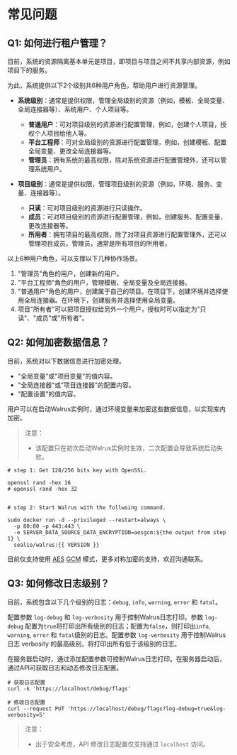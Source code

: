 # 常见问题

## Q1: 如何进行租户管理？

目前，系统的资源隔离基本单元是项目，即项目与项目之间不共享内部资源，例如项目下的服务。

为此，系统提供以下2个级别共6种用户角色，帮助用户进行资源管理。

- **系统级别**：通常是提供权限，管理全局级别的资源（例如，模板、全局变量、全局连接器等）、系统用户、个人项目等。
  - **普通用户**：可对项目级别的资源进行配置管理，例如，创建个人项目，授权个人项目给他人等。
  - **平台工程师**：可对全局级别的资源进行配置管理，例如，创建模板、配置全局变量、更改全局连接器等。
  - **管理员**：拥有系统的最高权限，除对系统资源进行配置管理外，还可以管理系统用户。

- **项目级别**：通常是提供权限，管理项目级别的资源（例如，环境、服务、变量、连接器等）。
  - **只读**：可对项目级别的资源进行只读操作。
  - **成员**：可对项目级别的资源进行配置管理，例如，创建服务、配置变量、更改连接器等。
  - **所用者**：拥有项目的最高权限，除了对项目资源进行配置管理外，还可以管理项目成员。管理员，通常是所有项目的所用者。

以上6种用户角色，可以支撑以下几种协作场景。

1. "管理员"角色的用户，创建新的用户。
2. "平台工程师"角色的用户，管理模板、全局变量及全局连接器。
3. "普通用户"角色的用户，创建属于自己的项目。在项目下，创建环境并选择使用全局连接器。在环境下，创建服务并选择使用全局变量。
4. 项目"所有者"可以把项目授权给另外一个用户，授权时可以指定为"只读"、"成员"或"所有者"。

## Q2: 如何加密数据信息？

目前，系统对以下数据信息进行加密处理。

- "全局变量"或"项目变量"的值内容。
- "全局连接器"或"项目连接器"的配置内容。
- "配置设置"的值内容。

用户可以在启动Walrus实例时，通过环境变量来加密这些数据信息，以实现库内加密。

> 注意：
> - 该配置只在初次启动Walrus实例时生效，二次配置会导致系统启动失败。

```shell
# step 1: Get 128/256 bits key with OpenSSL.

openssl rand -hex 16
# openssl rand -hex 32


# step 2: Start Walrus with the follwoing command.

sudo docker run -d --privileged --restart=always \
  -p 80:80 -p 443:443 \
  -e SERVER_DATA_SOURCE_DATA_ENCRYPTION=aesgcm:${the output from step 1} \
  sealio/walrus:{{ VERSION }}

```

目前仅支持使用 [AES](https://en.wikipedia.org/wiki/Advanced_Encryption_Standard) [GCM](https://en.wikipedia.org/wiki/Galois/Counter_Mode) 模式，更多对称加密的支持，欢迎沟通联系。

## Q3: 如何修改日志级别？

目前，系统包含以下几个级别的日志：`debug`, `info`, `warning`, `error` 和 `fatal`。

配置参数 `log-debug` 和 `log-verbosity` 用于控制Walrus日志打印。参数 `log-debug` 配置为`true`将打印出所有级别的日志；配置为`false`，则打印出`info`, `warning`, `error` 和 `fatal`级别的日志。配置参数 `log-verbosity` 用于控制Walrus日志 verbosity 的最高级别，将打印出所有低于该级别的日志。

在服务器启动时，通过添加配置参数可控制Walrus日志打印。在服务器启动后，通过API可获取日志和动态修改日志配置。
```shell
# 获取日志配置
curl -k 'https://localhost/debug/flags'

# 修改日志配置
curl --request PUT 'https://localhost/debug/flags?log-debug=true&log-verbosity=5'
```
> 注意：
> - 出于安全考虑，API 修改日志配置仅支持通过 `localhost` 访问。
